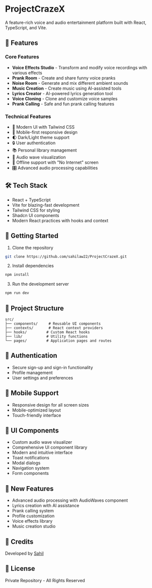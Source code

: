 # ProjectCrazeX

A feature-rich voice and audio entertainment platform built with React, TypeScript, and Vite.

## 🎯 Features

### Core Features
- **Voice Effects Studio** - Transform and modify voice recordings with various effects
- **Prank Room** - Create and share funny voice pranks
- **Noise Room** - Generate and mix different ambient sounds
- **Music Creation** - Create music using AI-assisted tools
- **Lyrics Creator** - AI-powered lyrics generation tool
- **Voice Cloning** - Clone and customize voice samples
- **Prank Calling** - Safe and fun prank calling features

### Technical Features
- 🎨 Modern UI with Tailwind CSS
- 📱 Mobile-first responsive design
- 🌓 Dark/Light theme support
- 🔒 User authentication
- 📚 Personal library management
- 🎵 Audio wave visualization
- 🔌 Offline support with "No Internet" screen
- 🎛️ Advanced audio processing capabilities

## 🛠️ Tech Stack
- React + TypeScript
- Vite for blazing-fast development
- Tailwind CSS for styling
- Shadcn UI components
- Modern React practices with hooks and context

## 🚀 Getting Started

1. Clone the repository
```bash
git clone https://github.com/sahilaw22/ProjectCrazeX.git
```

2. Install dependencies
```bash
npm install
```

3. Run the development server
```bash
npm run dev
```

## 📁 Project Structure
```
src/
├── components/     # Reusable UI components
├── contexts/       # React context providers
├── hooks/         # Custom React hooks
├── lib/           # Utility functions
└── pages/         # Application pages and routes
```

## 🔐 Authentication
- Secure sign-up and sign-in functionality
- Profile management
- User settings and preferences

## 📱 Mobile Support
- Responsive design for all screen sizes
- Mobile-optimized layout
- Touch-friendly interface

## 🎨 UI Components
- Custom audio wave visualizer
- Comprehensive UI component library
- Modern and intuitive interface
- Toast notifications
- Modal dialogs
- Navigation system
- Form components

## 🌟 New Features
- Advanced audio processing with AudioWaves component
- Lyrics creation with AI assistance
- Prank calling system
- Profile customization
- Voice effects library
- Music creation studio

## 📝 Credits
Developed by [Sahil](https://github.com/sahilaw22)

## 📄 License
Private Repository - All Rights Reserved
